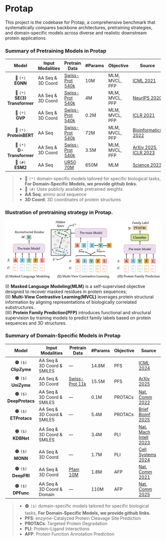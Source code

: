 
# Protap

This project is the codebase for Protap, a comprehensive benchmark that systematically compares backbone architectures, pretraining strategies, and domain-specific models across diverse and realistic downstream protein applications.

### Summary of Pretraining Models in Protap

|**Model** | **Input Modalities** | **Pretrain Data** | **#Params** | **Objective** | **Source** |
|:-------------:|----------------------|-------------------|-------------|---------------|------------|
| 🔴 `(*)` <br> **EGNN**          | AA Seq & 3D Coord  | [Swiss-Prot 540k](https://www.uniprot.org/uniprotkb?query=reviewed:true) | 10M  | MLM, MVCL, PFP | [ICML 2021](https://proceedings.mlr.press/v139/satorras21a.html)           |
| 🔴 `(*)` <br> **SE(3) Transformer** | AA Seq & 3D Coord | [Swiss-Prot 540k](https://www.uniprot.org/uniprotkb?query=reviewed:true) | 4M   | MLM, MVCL, PFP | [NeurIPS 2020](https://proceedings.neurips.cc/paper/2020/hash/15231a7ce4ba789d13b722cc5c955834-Abstract.html) |
| 🔴 `(*)` <br> **GVP**           | AA Seq & 3D Coord | [Swiss-Prot 540k](https://www.uniprot.org/uniprotkb?query=reviewed:true) | 0.2M | MLM, MVCL, PFP | [ICLR 2021](https://openreview.net/forum?id=1YLJDvSx6J4)                    |
| 🔴 `(*)` <br> **ProteinBERT**   | AA Seq           | [Swiss-Prot 540k](https://www.uniprot.org/uniprotkb?query=reviewed:true) | 72M  | MLM, MVCL, PFP | [Bioinformatics 2022](https://academic.oup.com/bioinformatics/article/38/8/2102/6502274) |
| 🔴 `(*)` <br> **D-Transformer** | AA Seq &  3D Coord | [Swiss-Prot 540k](https://www.uniprot.org/uniprotkb?query=reviewed:true) | 3.5M | MLM, MVCL, PFP | [ArXiv 2025](https://arxiv.org/abs/2502.06914), [ICLR 2023](https://openreview.net/forum?id=vZTp1oPV3PC) |
| 🔵 `(#)` <br> **ESM2**          | AA Seq           | [UR50 70M](https://www.uniprot.org/help/uniref)                      | 650M | MLM           | [Science 2023](https://www.science.org/doi/10.1126/science.ade2574)         |  
> - 🔴 `(*)` domain-specific models tailored for specific biological tasks, **For Domain-Specific Models, we provide github links.**
> - 🔵 `(#)` Uses publicly available pretrained weights  
> - **AA Seq**: amino acid sequence  
> - **3D Coord**: 3D coordinates of protein structures   

### Illustration of pretraining strategy in Protap.
![Illustration of pretraining tasks in Protap](/figures/pretrain_strategy.png) 

(I) **Masked Language Modeling(MLM)** is a self-supervised objective designed to recover masked residues in protein sequences;  
(II) **Multi-View Contrastive Learning(MVCL)** leverages protein structural information by aligning representations of biologically correlated substructures.  
(III) **Protein Family Prediction(PFP)** introduces functional and structural supervision by training models to predict family labels based on protein sequences and 3D structures.


### Summary of Domain-Specific Models in Protap

| **Model** | **Input Modalities** | **Pretrain Data** | **#Params** | **Objective** | **Source** |
|:----------:|----------------------|-------------------|-------------|---------------|------------|
| 🟤 `($)` <br> **ClipZyme**   | AA Seq & 3D Coord & SMILES | —   | 14.8M  | PFS    | [ICML 2024](https://openreview.net/forum?id=0mYAK6Yhhm)                      |
| 🟤 `($)` <br> **UniZyme**    | AA Seq & 3D Coord           | [Swiss-Prot 11k](https://www.uniprot.org/uniprotkb?query=reviewed:true) | 15.5M  | PFS    | [ArXiv 2025](https://arxiv.org/abs/2502.06914)                               |
| 🟤 `($)` <br> **DeepProtacs**| AA Seq & 3D Coord & SMILES | —   | 0.1M   | PROTACs| [Nat. Comm 2022](https://www.nature.com/articles/s41467-022-34807-3)         |
| 🟤 `($)` <br> **ETProtacs**  | AA Seq & 3D Coord & SMILES | —   | 5.4M   | PROTACs| [Brief Bioinf 2025](https://academic.oup.com/bib/article/26/1/bbae654/7948073) |
| 🟤 `($)` <br> **KDBNet**     | AA Seq & 3D Coord & SMILES | —   | 3.4M   | PLI    | [Nat. Mach Intell 2023](https://www.nature.com/articles/s42256-023-00751-0)   |
| 🟤 `($)` <br> **MONN**       | AA Seq & 3D Coord           | —   | 1.7M   | PLI    | [Cell Systems 2024](https://www.sciencedirect.com/science/article/pii/S2405471220300818) |
| 🟤 `($)` <br> **DeepFRI**    | AA Seq & 3D Coord           | [Pfam 10M](https://pfam.xfam.org/)  | 1.8M   | AFP    | [Nat. Comm 2021](https://www.nature.com/articles/s41467-021-23303-9)         |
| 🟤 `($)` <br> **DPFunc**     | AA Seq & 3D Coord & Domain  | —   | 110M   | AFP    | [Nat. Comm 2025](https://www.nature.com/articles/s41467-024-54816-8)         |

> - 🟤 `($)` domain-specific models tailored for specific biological tasks, **For Domain-Specific Models, we provide github links.**
> - **PFS**: enzyme-Catalyzed Protein Cleavage Site Prediction  
> - **PROTACs**: Targeted Protein Degradation  
> - **PLI**: Protein–Ligand Interactions  
> - **AFP**: Protein Function Annotation Prediction



